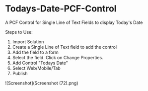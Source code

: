 # Todays-Date-PCF-Control
A PCF Control for Single Line of Text Fields to display Today's Date

Steps to Use:
1. Import Solution
2. Create a Single Line of Text field to add the control
3. Add the field to a form
4. Select the field. Click on Change Properties.
5. Add Control "Todays Date"
6. Select Web/Mobile/Tab
7. Publish 

![Screenshot](Screenshot (72).png)

